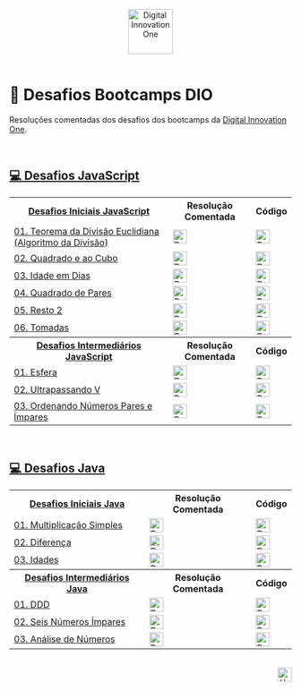 <div id="top" align="center">
  <a href="https://www.dio.me/">
    <img alt="Digital Innovation One" height="80" src="https://hermes.digitalinnovation.one/assets/diome/logo.svg">
  </a>
</div>
<br>

# 🚀 Desafios Bootcamps DIO
Resoluções comentadas dos desafios dos bootcamps da [Digital Innovation One](https://www.dio.me/).

<br>

<h2>
  <a href="https://github.com/elidianaandrade/dio-desafios-bootcamps/tree/main/desafios-javascript/desafios-iniciais-javascript">
   💻 Desafios JavaScript
  </a>
</h2>
<table>
    <!-- DESAFIOS INICIAIS JAVASCRIPT -->
    <!-- LINHA 0 -->
    <tr>
        <th>
           <a href="https://github.com/elidianaandrade/dio-desafios-bootcamps/tree/main/desafios-javascript/desafios-iniciais-javascript">
             Desafios Iniciais JavaScript
           </a>
        </th>
        <th>Resolução Comentada</th>
        <th>Código</th>
    </tr>
    <!-- LINHA 1 -->
    <tr>
        <td>
           <a href="https://github.com/elidianaandrade/dio-desafios-bootcamps/tree/main/desafios-javascript/desafios-iniciais-javascript/desafio-01-teorema-da-divisao-euclidiana">
            01. Teorema da Divisão Euclidiana (Algoritmo da Divisão)
           </a>
        </td>
        <td>
           <a href="https://github.com/elidianaandrade/dio-desafios-bootcamps/blob/main/desafios-javascript/desafios-iniciais-javascript/desafio-01-teorema-da-divisao-euclidiana/resolucao-comentada.md">
             <img alt="Resolução Comentada" height="25" src="https://img.shields.io/badge/Ver%20Resolução%20Comentada-5058A1?style=for-the-badge&logo=none">
           </a>
        </td>
        <td>
          <a href="https://github.com/elidianaandrade/dio-desafios-bootcamps/blob/main/desafios-javascript/desafios-iniciais-javascript/desafio-01-teorema-da-divisao-euclidiana/resolucao-codigo.js">
            <img alt="Resolução Código" height="25" src="https://img.shields.io/badge/Ver%20Código-30A3DC?style=for-the-badge&logo=none">
          </a>
        </td>    
     </tr>
    <!-- LINHA 2 -->
     <tr>
       <td>
           <a href="https://github.com/elidianaandrade/dio-desafios-bootcamps/tree/main/desafios-javascript/desafios-iniciais-javascript/desafio-02-quadrado-e-ao-cubo">
            02. Quadrado e ao Cubo
           </a>
        <td>
           <a href="https://github.com/elidianaandrade/dio-desafios-bootcamps/blob/main/desafios-javascript/desafios-iniciais-javascript/desafio-02-quadrado-e-ao-cubo/resolucao-comentada.md">
             <img alt="Resolução Comentada" height="25" src="https://img.shields.io/badge/Ver%20Resolução%20Comentada-5058A1?style=for-the-badge&logo=none">
           </a>
        </td>
        <td>
          <a href="https://github.com/elidianaandrade/dio-desafios-bootcamps/blob/main/desafios-javascript/desafios-iniciais-javascript/desafio-02-quadrado-e-ao-cubo/resolucao-codigo.js">
            <img alt="Resolução Código" height="25" src="https://img.shields.io/badge/Ver%20Código-30A3DC?style=for-the-badge&logo=none">
          </a>
        </td>
     </tr>
     <!-- LINHA 3 -->
     <tr>
        <td>
           <a href="https://github.com/elidianaandrade/dio-desafios-bootcamps/tree/main/desafios-javascript/desafios-iniciais-javascript/desafio-03-idade-em-dias">
            03. Idade em Dias
           </a>
        </td>
        <td>
           <a href="https://github.com/elidianaandrade/dio-desafios-bootcamps/blob/main/desafios-javascript/desafios-iniciais-javascript/desafio-03-idade-em-dias/resolucao-comentada.md">
             <img alt="Resolução Comentada" height="25" src="https://img.shields.io/badge/Ver%20Resolução%20Comentada-5058A1?style=for-the-badge&logo=none">
           </a>
        </td>
        <td>
          <a href="https://github.com/elidianaandrade/dio-desafios-bootcamps/blob/main/desafios-javascript/desafios-iniciais-javascript/desafio-03-idade-em-dias/resolucao-codigo.js">
            <img alt="Resolução Código" height="25" src="https://img.shields.io/badge/Ver%20Código-30A3DC?style=for-the-badge&logo=none">
          </a>
        </td>
         <!-- LINHA 4 -->
       <tr>
          <td>
             <a href="https://github.com/elidianaandrade/dio-desafios-bootcamps/tree/main/desafios-javascript/desafios-iniciais-javascript/desafio-04-quadrado-de-pares">
              04. Quadrado de Pares
             </a>
          </td>
          <td>
             <a href="https://github.com/elidianaandrade/dio-desafios-bootcamps/blob/main/desafios-javascript/desafios-iniciais-javascript/desafio-04-quadrado-de-pares/resolucao-comentada.md">
               <img alt="Resolução Comentada" height="25" src="https://img.shields.io/badge/Ver%20Resolução%20Comentada-CACACA?style=for-the-badge&logo=none">
             </a>
          </td>
          <td>
            <a href="https://github.com/elidianaandrade/dio-desafios-bootcamps/blob/main/desafios-javascript/desafios-iniciais-javascript/desafio-04-quadrado-de-pares/resolucao-codigo.js">
              <img alt="Resolução Código" height="25" src="https://img.shields.io/badge/Ver%20Código-30A3DC?style=for-the-badge&logo=none">
            </a>
        </td>
       <!-- LINHA 5 -->
       <tr>
          <td>
             <a href="https://github.com/elidianaandrade/dio-desafios-bootcamps/tree/main/desafios-javascript/desafios-iniciais-javascript/desafio-05-resto-2">
              05. Resto 2
             </a>
          </td>
          <td>
             <a href="https://github.com/elidianaandrade/dio-desafios-bootcamps/blob/main/desafios-javascript/desafios-iniciais-javascript/desafio-05-resto-2/resolucao-comentada.md">
               <img alt="Resolução Comentada" height="25" src="https://img.shields.io/badge/Ver%20Resolução%20Comentada-CACACA?style=for-the-badge&logo=none">
             </a>
          </td>
          <td>
            <a href="https://github.com/elidianaandrade/dio-desafios-bootcamps/blob/main/desafios-javascript/desafios-iniciais-javascript/desafio-05-resto-2/resolucao-codigo.js">
              <img alt="Resolução Código" height="25" src="https://img.shields.io/badge/Ver%20Código-30A3DC?style=for-the-badge&logo=none">
            </a>
        </td>
        <!-- LINHA 6 -->
       <tr>
          <td>
             <a href="https://github.com/elidianaandrade/dio-desafios-bootcamps/tree/main/desafios-javascript/desafios-iniciais-javascript/desafio-06-tomadas">
              06. Tomadas
             </a>
          </td>
          <td>
             <a href="https://github.com/elidianaandrade/dio-desafios-bootcamps/blob/main/desafios-javascript/desafios-iniciais-javascript/desafio-06-tomadas/resolucao-comentada.md">
               <img alt="Resolução Comentada" height="25" src="https://img.shields.io/badge/Ver%20Resolução%20Comentada-CACACA?style=for-the-badge&logo=none">
             </a>
          </td>
          <td>
            <a href="https://github.com/elidianaandrade/dio-desafios-bootcamps/blob/main/desafios-javascript/desafios-iniciais-javascript/desafio-06-tomadas/resolucao-codigo.js">
              <img alt="Resolução Código" height="25" src="https://img.shields.io/badge/Ver%20Código-30A3DC?style=for-the-badge&logo=none">
            </a>
        </td>      
     </tr>
     <!-- DESAFIOS INTERMEDIÁRIOS JAVASCRIPT -->
     <!-- LINHA 0 -->
     <tr>
        <th>
           <a href="https://github.com/elidianaandrade/dio-desafios-bootcamps/tree/main/desafios-javascript/desafios-intermediarios-javascript">
             Desafios Intermediários JavaScript
           </a>
        </th>
        <th>Resolução Comentada</th>
        <th>Código</th>
    </tr>
    <!-- LINHA 1 -->
    <tr>
        <td>
           <a href="https://github.com/elidianaandrade/dio-desafios-bootcamps/tree/main/desafios-javascript/desafios-intermediarios-javascript/desafio-01-esfera">
            01. Esfera
           </a>
        </td>
        <td>
           <a href="https://github.com/elidianaandrade/dio-desafios-bootcamps/blob/main/desafios-javascript/desafios-intermediarios-javascript/desafio-01-esfera/resolucao-comentada.md">
             <img alt="Resolução Comentada" height="25" src="https://img.shields.io/badge/Ver%20Resolução%20Comentada-5058A1?style=for-the-badge&logo=none">
           </a>
        </td>
        <td>
          <a href="https://github.com/elidianaandrade/dio-desafios-bootcamps/blob/main/desafios-javascript/desafios-intermediarios-javascript/desafio-01-esfera/resolucao-codigo.js">
            <img alt="Resolução Código" height="25" src="https://img.shields.io/badge/Ver%20Código-30A3DC?style=for-the-badge&logo=none">
          </a>
        </td>    
     </tr>
     <!-- LINHA 2 -->
     <tr>
        <td>
           <a href="https://github.com/elidianaandrade/dio-desafios-bootcamps/tree/main/desafios-javascript/desafios-intermediarios-javascript/desafio-02-ultrapassando-v">
             02. Ultrapassando V
           </a>
        </td>
        <td>
           <a href="https://github.com/elidianaandrade/dio-desafios-bootcamps/blob/main/desafios-javascript/desafios-intermediarios-javascript/desafio-02-ultrapassando-v/resolucao-comentada.md">
             <img alt="Resolução Comentada" height="25" src="https://img.shields.io/badge/Ver%20Resolução%20Comentada-5058A1?style=for-the-badge&logo=none">
           </a>
        </td>
        <td>
          <a href="https://github.com/elidianaandrade/dio-desafios-bootcamps/blob/main/desafios-javascript/desafios-intermediarios-javascript/desafio-02-ultrapassando-v/resolucao-codigo.js">
            <img alt="Resolução Código" height="25" src="https://img.shields.io/badge/Ver%20Código-30A3DC?style=for-the-badge&logo=none">
          </a>
        </td>    
     </tr>
     <!-- LINHA 3 -->
     <tr>
        <td>
           <a href="https://github.com/elidianaandrade/dio-desafios-bootcamps/tree/main/desafios-javascript/desafios-intermediarios-javascript/desafio-03-ordenando-numeros-pares-e-impares">
             03. Ordenando Números Pares e Ímpares
           </a>
        </td>
        <td>
           <a href="https://github.com/elidianaandrade/dio-desafios-bootcamps/blob/main/desafios-javascript/desafios-intermediarios-javascript/desafio-03-ordenando-numeros-pares-e-impares/resolucao-comentada.md">
             <img alt="Resolução Comentada" height="25" src="https://img.shields.io/badge/Ver%20Resolução%20Comentada-5058A1?style=for-the-badge&logo=none">
           </a>
        </td>
        <td>
          <a href="https://github.com/elidianaandrade/dio-desafios-bootcamps/blob/main/desafios-javascript/desafios-intermediarios-javascript/desafio-03-ordenando-numeros-pares-e-impares/resolucao-codigo.js">
            <img alt="Resolução Código" height="25" src="https://img.shields.io/badge/Ver%20Código-30A3DC?style=for-the-badge&logo=none">
          </a>
        </td>    
     </tr>
</table>

<br>

<h2>
  <a href="https://github.com/elidianaandrade/dio-desafios-bootcamps/tree/main/desafios-java/desafios-iniciais-java">
   💻 Desafios Java
  </a>
</h2>
<table>
    <!-- DESAFIOS INICIAIS JAVA -->
    <!-- LINHA 0 -->
    <tr>
        <th>
           <a href="https://github.com/elidianaandrade/dio-desafios-bootcamps/tree/main/desafios-java/desafios-iniciais-java">
             Desafios Iniciais Java
           </a>
        </th>
        <th>Resolução Comentada</th>
        <th>Código</th>
    </tr>
    <!-- LINHA 1 -->
    <tr>
        <td>
           <a href="https://github.com/elidianaandrade/dio-desafios-bootcamps/tree/main/desafios-java/desafios-iniciais-java/desafio-01-multiplicacao-simples">
            01. Multiplicação Simples
           </a>
        </td>
        <td>
           <a href="https://github.com/elidianaandrade/dio-desafios-bootcamps/blob/main/desafios-java/desafios-iniciais-java/desafio-01-multiplicacao-simples/resolucao-comentada.md">
             <img alt="Resolução Comentada" height="25" src="https://img.shields.io/badge/Ver%20Resolução%20Comentada-CACACA?style=for-the-badge&logo=none">
           </a>
        </td>
        <td>
          <a href="https://github.com/elidianaandrade/dio-desafios-bootcamps/blob/main/desafios-java/desafios-iniciais-java/desafio-01-multiplicacao-simples/resolucao-codigo.java">
            <img alt="Resolução Código" height="25" src="https://img.shields.io/badge/Ver%20Código-30A3DC?style=for-the-badge&logo=none">
          </a>
        </td>    
     </tr>
    <!-- LINHA 2 -->
     <tr>
       <td>
           <a href="https://github.com/elidianaandrade/dio-desafios-bootcamps/tree/main/desafios-java/desafios-iniciais-java/desafio-02-diferenca">
            02. Diferença
           </a>
        <td>
           <a href="https://github.com/elidianaandrade/dio-desafios-bootcamps/blob/main/desafios-java/desafios-iniciais-java/desafio-02-diferenca/resolucao-comentada.md">
             <img alt="Resolução Comentada" height="25" src="https://img.shields.io/badge/Ver%20Resolução%20Comentada-CACACA?style=for-the-badge&logo=none">
           </a>
        </td>
        <td>
          <a href="https://github.com/elidianaandrade/dio-desafios-bootcamps/blob/main/desafios-java/desafios-iniciais-java/desafio-02-diferenca/resolucao-codigo.java">
            <img alt="Resolução Código" height="25" src="https://img.shields.io/badge/Ver%20Código-30A3DC?style=for-the-badge&logo=none">
          </a>
        </td>
     </tr>
     <!-- LINHA 3 -->
     <tr>
        <td>
           <a href="https://github.com/elidianaandrade/dio-desafios-bootcamps/tree/main/desafios-java/desafios-iniciais-java/desafio-03-idades">
            03. Idades
           </a>
        </td>
        <td>
           <a href="https://github.com/elidianaandrade/dio-desafios-bootcamps/blob/main/desafios-java/desafios-iniciais-java/desafio-03-idades/resolucao-comentada.md">
             <img alt="Resolução Comentada" height="25" src="https://img.shields.io/badge/Ver%20Resolução%20Comentada-CACACA?style=for-the-badge&logo=none">
           </a>
        </td>
        <td>
          <a href="https://github.com/elidianaandrade/dio-desafios-bootcamps/blob/main/desafios-java/desafios-iniciais-java/desafio-03-idades/resolucao-codigo.java">
            <img alt="Resolução Código" height="25" src="https://img.shields.io/badge/Ver%20Código-30A3DC?style=for-the-badge&logo=none">
          </a>
        </td>
     </tr>
     <!-- DESAFIOS INTERMEDIÁRIOS JAVA -->
     <!-- LINHA 0 -->
     <tr>
        <th>
           <a href="https://github.com/elidianaandrade/dio-desafios-bootcamps/tree/main/desafios-javascript/desafios-intermediarios-javascript">
             Desafios Intermediários Java
           </a>
        </th>
        <th>Resolução Comentada</th>
        <th>Código</th>
    </tr>
    <!-- LINHA 1 -->
    <tr>
        <td>
           <a href="https://github.com/elidianaandrade/dio-desafios-bootcamps/tree/main/desafios-java/desafios-intermediarios-java/desafio-01-ddd">
            01. DDD
           </a>
        </td>
        <td>
           <a href="https://github.com/elidianaandrade/dio-desafios-bootcamps/blob/main/desafios-java/desafios-intermediarios-java/desafio-01-ddd/resolucao-comentada.md">
             <img alt="Resolução Comentada" height="25" src="https://img.shields.io/badge/Ver%20Resolução%20Comentada-CACACA?style=for-the-badge&logo=none">
           </a>
        </td>
        <td>
          <a href="https://github.com/elidianaandrade/dio-desafios-bootcamps/blob/main/desafios-java/desafios-intermediarios-java/desafio-01-ddd/resolucao-codigo.java">
            <img alt="Resolução Código" height="25" src="https://img.shields.io/badge/Ver%20Código-30A3DC?style=for-the-badge&logo=none">
          </a>
        </td>    
     </tr>
     <!-- LINHA 2 -->
     <tr>
        <td>
           <a href="https://github.com/elidianaandrade/dio-desafios-bootcamps/tree/main/desafios-java/desafios-intermediarios-java/desafio-02-seis-numeros-impares">
             02. Seis Números Ímpares
           </a>
        </td>
        <td>
           <a href="https://github.com/elidianaandrade/dio-desafios-bootcamps/blob/main/desafios-java/desafios-intermediarios-java/desafio-02-seis-numeros-impares/resolucao-comentada.md">
             <img alt="Resolução Comentada" height="25" src="https://img.shields.io/badge/Ver%20Resolução%20Comentada-CACACA?style=for-the-badge&logo=none">
           </a>
        </td>
        <td>
          <a href="https://github.com/elidianaandrade/dio-desafios-bootcamps/blob/main/desafios-java/desafios-intermediarios-java/desafio-02-seis-numeros-impares/resolucao-codigo.java">
            <img alt="Resolução Código" height="25" src="https://img.shields.io/badge/Ver%20Código-30A3DC?style=for-the-badge&logo=none">
          </a>
        </td>    
     </tr>
     <!-- LINHA 3 -->
     <tr>
        <td>
           <a href="https://github.com/elidianaandrade/dio-desafios-bootcamps/tree/main/desafios-java/desafios-intermediarios-java/desafio-03-analise-de-numeros">
             03. Análise de Números
           </a>
        </td>
        <td>
           <a href="https://github.com/elidianaandrade/dio-desafios-bootcamps/blob/main/desafios-java/desafios-intermediarios-java/desafio-03-analise-de-numeros/resolucao-comentada.md">
             <img alt="Resolução Comentada" height="25" src="https://img.shields.io/badge/Ver%20Resolução%20Comentada-CACACA?style=for-the-badge&logo=none">
           </a>
        </td>
        <td>
          <a href="https://github.com/elidianaandrade/dio-desafios-bootcamps/blob/main/desafios-java/desafios-intermediarios-java/desafio-03-analise-de-numeros/resolucao-codigo.java">
            <img alt="Resolução Código" height="25" src="https://img.shields.io/badge/Ver%20Código-30A3DC?style=for-the-badge&logo=none">
          </a>
        </td>    
     </tr>
</table>

<br>

<div align="right">
  <a href="#top">
    <img alt="Up" height="25" src="https://raw.githubusercontent.com/FortAwesome/Font-Awesome/6.x/svgs/solid/angle-up.svg">
  </a>
</div>
